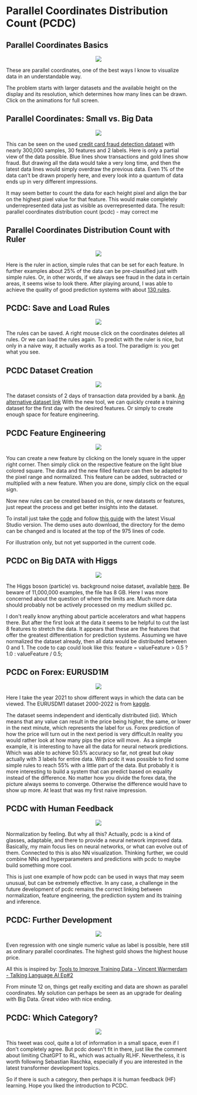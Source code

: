 # Parallel Coordinates Distribution Count (PCDC)

## Parallel Coordinates Basics

<p align="center">
    <img src="https://github.com/grensen/pcdc/blob/main/figures/parallele_koordinaten_ger_wikipedia.png" >
</p>

These are parallel coordinates, one of the best ways I know to visualize data in an understandable way.

The problem starts with larger datasets and the available height on the display and its resolution, which determines how many lines can be drawn. Click on the animations for full screen.

## Parallel Coordinates: Small vs. Big Data

<div style="text-align: center;">
  <img src="https://github.com/grensen/pcdc/blob/main/figures/parallel_coordinates_iris_fraud.gif" >
</div>

This can be seen on the used [credit card fraud detection dataset](https://datahub.io/machine-learning/creditcard) with nearly 300,000 samples, 30 features and 2 labels. 
Here is only a partial view of the data possible. Blue lines show transactions and gold lines show fraud. 
But drawing all the data would take a very long time, and then the latest data lines would simply overdraw the previous data. 
Even 1% of the data can't be drawn properly here, and every look into a quantum of data ends up in very different impressions. 

It may seem better to count the data for each height pixel and align the bar on the highest pixel value for that feature. 
This would make completely underrepresented data just as visible as overrepresented data. 
The result: parallel coordinates distribution count (pcdc) - may correct me

## Parallel Coordinates Distribution Count with Ruler

<div style="text-align: center;">
  <img src="https://github.com/grensen/pcdc/blob/main/figures/pcdc_fraud_init_ruler.gif" >
</div>

Here is the ruler in action, simple rules that can be set for each feature. 
In further examples about 25% of the data can be pre-classified just with simple rules. 
Or, in other words, if we always see fraud in the data in certain areas, it seems wise to look there. 
After playing around, I was able to achieve the quality of good prediction systems with about [130 rules](https://github.com/grensen/pcdc/blob/main/fullyTrainedRulesWithoutNorm.txt).

## PCDC: Save and Load Rules 

<div style="text-align: center;">
  <img src="https://github.com/grensen/pcdc/blob/main/figures/pcdc_fraud_save_clear_load_rules.gif" >
</div>

The rules can be saved. A right mouse click on the coordinates deletes all rules. Or we can load the rules again. 
To predict with the ruler is nice, but only in a naive way, it actually works as a tool. 
The paradigm is: you get what you see.

## PCDC Dataset Creation

<div style="text-align: center;">
  <img src="https://github.com/grensen/pcdc/blob/main/figures/pcdc_fraud_save_load_custom_data.gif" >
</div>

The dataset consists of 2 days of transaction data provided by a bank. [An alternative dataset link](https://www.openml.org/search?type=data&sort=runs&id=42175&status=active)
With the new tool, we can quickly create a training dataset for the first day with the desired features. 
Or simply to create enough space for feature engineering.

## PCDC Feature Engineering

<div style="text-align: center;">
  <img src="https://github.com/grensen/pcdc/blob/main/figures/pcdc_fraud_create_features.gif" >
</div>

You can create a new feature by clicking on the lonely square in the upper right corner.
Then simply click on the respective feature on the light blue colored square. 
The data and the new filled feature can then be adapted to the pixel range and normalized. 
This feature can be added, subtracted or multiplied with a new feature. When you are done, simply click on the equal sign.

Now new rules can be created based on this, or new datasets or features, just repeat the process and get better insights into the dataset.

To install just take the [code]([code](https://github.com/grensen/pcdc/blob/main/pcdc_fraud_demo.cs)) and follow [this guide](https://raw.githubusercontent.com/grensen/custom_connect/main/figures/install.gif) with the latest Visual Studio version.
The demo uses auto download, the directory for the demo can be changed and is located at the top of the 975 lines of code.

For illustration only, but not yet supported in the current code. 

## PCDC on Big DATA with Higgs

<div style="text-align: center;">
  <img src="https://github.com/grensen/pcdc/blob/main/figures/pcdc_higgs_big_data.gif" >
</div>

The Higgs boson (particle) vs. background noise dataset, available [here](https://archive.ics.uci.edu/dataset/280/higgs).
Be beware of 11,000,000 examples, the file has 8 GB. Here I was more concerned about the question of where the limits are. 
Much more data should probably not be actively processed on my medium skilled pc.

I don't really know anything about particle accelerators and what happens there.
But after the first look at the data it seems to be helpful to cut the last 8 features to stretch the data. 
It appears that these are the features that offer the greatest differentiation for prediction systems. 
Assuming we have normalized the dataset already, then all data would be distributed between 0 and 1. 
The code to cap could look like this: feature = valueFeature > 0.5 ? 1.0 : valueFeature / 0.5;

## PCDC on Forex: EURUSD1M

<div style="text-align: center;">
  <img src="https://github.com/grensen/pcdc/blob/main/figures/pcdc_eurusdm1_2021_data.gif" >
</div>

Here I take the year 2021 to show different ways in which the data can be viewed.
The EURUSDM1 dataset 2000-2022 is from [kaggle](https://www.kaggle.com/code/geuttalawalid/eur-usd-2000-2022-1-min/output).

The dataset seems independent and identically distributed (iid). Which means that any value can result in the price being higher, the same, or lower in the next minute, which represents the label for us. Forex prediction of how the price will turn out in the next period is very difficult.In reality you would rather look at how many pips the price will move.  
As a simple example, it is interesting to have all the data for neural network predictions.
Which was able to achieve 50.5% accuracy so far, not great but okay actually with 3 labels for entire data. With pcdc it was possible to find some simple rules to reach 55% with a little part of the data.
But probably it is more interesting to build a system that can predict based on equality instead of the difference. No matter how you divide the forex data, the picture always seems to converge. Otherwise the difference would have to show up more. At least that was my first naive impression.

## PCDC with Human Feedback

<div style="text-align: center;">
  <img src="https://github.com/grensen/pcdc/blob/main/figures/credit_norm.png" >
</div>

Normalization by feeling. But why all this? Actually, pcdc is a kind of glasses, adaptable, and there to provide a neural network improved data. 
Basically, my main focus lies on neural networks, or what can evolve out of them. Connected to this is also NN visualization. 
Thinking further, we could combine NNs and hyperparameters and predictions with pcdc to maybe build something more cool.

This is just one example of how pcdc can be used in ways that may seem unusual, but can be extremely effective. 
In any case, a challenge in the future development of pcdc remains the correct linking between normalization, feature engineering, the prediction system and its training and inference.

## PCDC: Further Development

<div style="text-align: center;">
  <img src="https://github.com/grensen/pcdc/blob/main/figures/pc_housing.png" >
</div>

Even regression with one single numeric value as label is possible, here still as ordinary parallel coordinates. The highest gold shows the highest house price. 

All this is inspired by:
[Tools to Improve Training Data - Vincent Warmerdam - Talking Language AI Ep#2](https://www.youtube.com/watch?v=KRQJDLyc1uM)

From minute 12 on, things get really exciting and data are shown as parallel coordinates.
My solution can perhaps be seen as an upgrade for dealing with Big Data. Great video with nice ending.

## PCDC: Which Category? 

<p align="center">
  <img src="https://github.com/grensen/pcdc/blob/main/figures/ml_learning_ranking.png" >
</p>

This tweet was cool, quite a lot of information in a small space, even if I don't completely agree.
But pcdc doesn't fit in there, just like the comment about limiting ChatGPT to RL, which was actually RLHF. Nevertheless, it is worth following Sebastian Raschka, especially if you are interested in the latest transformer development topics.

So if there is such a category, then perhaps it is human feedback (HF) learning. Hope you liked the introduction to PCDC.



